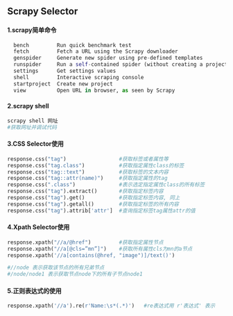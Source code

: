 ## Scrapy Selector

#### 1.scrapy简单命令

~~~Python
  bench         Run quick benchmark test
  fetch         Fetch a URL using the Scrapy downloader
  genspider     Generate new spider using pre-defined templates
  runspider     Run a self-contained spider (without creating a project)
  settings      Get settings values
  shell         Interactive scraping console
  startproject  Create new project
  view          Open URL in browser, as seen by Scrapy
~~~

#### 2.scrapy shell

```python
scrapy shell 网址
#获取网址并调试代码
```

#### 3.CSS Selector使用

```python
response.css("tag")					#获取标签或者属性等
response.css("tag.class")			#获取指定属性class的标签
response.css("tag::text")			#获取标签的文本内容
response.css("tag::attr(name)")		#获取指定属性的tag
response.css(".class")				#表示选定指定属性class的所有标签
response.css("tag").extract()		#获取指定标签内容
response.css("tag").get()			#获取指定标签内容, 同上
response.css("tag").getall()		#获取指定标签的所有内容
response.css("tag").attrib['attr']	#查询指定标签tag属性attr的值
```

#### 4.Xpath Selector使用

```python
response.xpath("//a/@href")			#获取指定属性节点
response.xpath("//a[@cls=”mn”]")	#获取所有属性cls为mn的a节点
response.xpath('//a[contains(@href, "image")]/text()')

#//node 表示获取该节点的所有兄弟节点
#/node/node1 表示获取节点node下的所有子节点node1
```

#### 5.正则表达式的使用

```python
response.xpath('//a').re(r'Name:\s*(.*)')	#re表达式用 r'表达式' 表示
```

